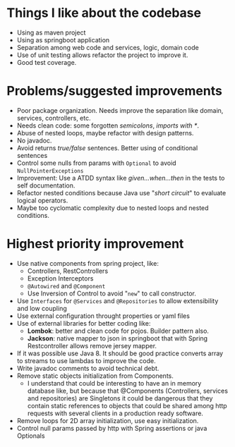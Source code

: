 # Things I like about the codebase

- Using as maven project
- Using as springboot application
- Separation among web code and services, logic, domain code
- Use of unit testing allows refactor the project to improve it.
- Good test coverage.

# Problems/suggested improvements

- Poor package organization. Needs improve the separation like domain, services, controllers, etc.
- Needs clean code: some forgotten _semicolons_, _imports with *_.
- Abuse of nested loops, maybe refactor with design patterns.
- No javadoc.
- Avoid returns _true/false_ sentences. Better using of conditional sentences
- Control some nulls from params with `Optional` to avoid `NullPointerExceptions`
- Improvement: Use a ATDD syntax like _given...when...then_ in the tests to self documentation.
- Refactor nested conditions because Java use "_short circuit_" to evaluate logical operators.
- Maybe too cyclomatic complexity due to nested loops and nested conditions.

# Highest priority improvement

- Use native components from spring project, like:
    - Controllers, RestControllers
    - Exception Interceptors
    - `@Autowired` and `@Component` 
    - Use Inversion of Control to avoid "`new`" to call constructor.
- Use `Interfaces` for `@Services` and `@Repositories` to allow extensibility and low coupling
- Use external configuration throught properties or yaml files
- Use of external libraries for better coding like:
    - **Lombok**: better and clean code for pojos. Builder pattern also.
    - **Jackson**: native mapper to json in springboot that with Spring Restcontroller allows remove jersey mapper.
- If it was possible use Java 8. It should be good practice converts array to streams to use lambdas to improve the code.
- Write javadoc comments to avoid technical debt.
- Remove static objects initialization from Components.
    - I understand that could be interesting to have an in memory database like, but because that @Components (Controllers, services and repositories) are Singletons it could be dangerous that they contain static references to objects that could be shared among http requests with several clients in a production ready software.
- Remove loops for 2D array initialization, use easy initialization.    
- Control null params passed by http with Spring assertions or java Optionals  